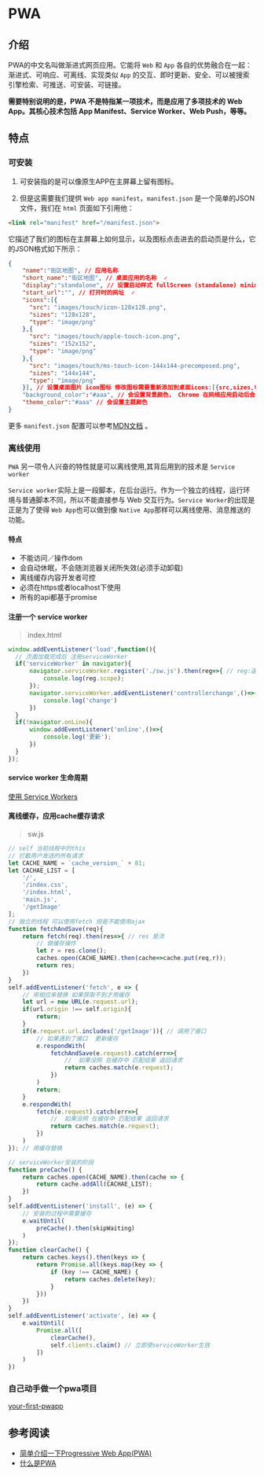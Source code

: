 # PWA

## 介绍

PWA的中文名叫做渐进式网页应用。它能将 `Web` 和 `App` 各自的优势融合在一起：渐进式、可响应、可离线、实现类似 `App` 的交互、即时更新、安全、可以被搜索引擎检索、可推送、可安装、可链接。

**需要特别说明的是，PWA 不是特指某一项技术，而是应用了多项技术的 Web App。其核心技术包括 App Manifest、Service Worker、Web Push，等等。**

## 特点

### 可安装

1. 可安装指的是可以像原生APP在主屏幕上留有图标。

2. 但是这需要我们提供 `Web app manifest`，`manifest.json` 是一个简单的JSON文件，我们在 `html` 页面如下引用他：

  ```html
  <link rel="manifest" href="/manifest.json">
  ```

它描述了我们的图标在主屏幕上如何显示，以及图标点击进去的启动页是什么，它的JSON格式如下所示：

```json
{
    "name":"街区地图", // 应用名称  
    "short_name":"街区地图", // 桌面应用的名称  ✓
    "display":"standalone", // 设置启动样式 fullScreen (standalone) minimal-ui browser ✓
    "start_url":"", // 打开时的网址  ✓
    "icons":[{
      "src": "images/touch/icon-128x128.png",
      "sizes": "128x128",
      "type": "image/png"
    },{
      "src": "images/touch/apple-touch-icon.png",
      "sizes": "152x152",
      "type": "image/png"
    },{
      "src": "images/touch/ms-touch-icon-144x144-precomposed.png",
      "sizes": "144x144",
      "type": "image/png"
    }], // 设置桌面图片 icon图标 修改图标需要重新添加到桌面icons:[{src,sizes,type}]
    "background_color":"#aaa", // 会设置背景颜色， Chrome 在网络应用启动后会立即使用此颜色，这一颜色将保留在屏幕上，直至网络应用首次呈现为止。
    "theme_color":"#aaa" // 会设置主题颜色
}
```

更多 `manifest.json` 配置可以参考[MDN文档](https://link.juejin.im/?target=https%3A%2F%2Fdeveloper.mozilla.org%2Fen-US%2Fdocs%2FWeb%2FManifest) 。

### 离线使用

`PWA` 另一项令人兴奋的特性就是可以离线使用,其背后用到的技术是 `Service worker`

`Service worker`实际上是一段脚本，在后台运行。作为一个独立的线程，运行环境与普通脚本不同，所以不能直接参与 Web 交互行为。`Service Worker`的出现是正是为了使得 `Web App`也可以做到像 `Native App`那样可以离线使用、消息推送的功能。

#### 特点

- 不能访问／操作dom
- 会自动休眠，不会随浏览器关闭所失效(必须手动卸载)
- 离线缓存内容开发者可控
- 必须在https或者localhost下使用
- 所有的api都基于promise

#### 注册一个 service worker

> index.html

```js
window.addEventListener('load',function(){
  // 页面加载完成后 注册serviceWorker
  if('serviceWorker' in navigator){
      navigator.serviceWorker.register('./sw.js').then(reg=>{ // reg:返回已注册好的对象
          console.log(reg.scope);
      });
      navigator.serviceWorker.addEventListener('controllerchange',()=>{
          console.log('change')
      })
  }
  if(!navigator.onLine){
      window.addEventListener('online',()=>{
          console.log('更新');
      })
  }
});
```

#### service worker 生命周期

[使用 Service Workers
](https://developer.mozilla.org/zh-CN/docs/Web/API/Service_Worker_API/Using_Service_Workers)

#### 离线缓存，应用cache缓存请求

> sw.js

```js
// self 当前线程中的this
// 拦截用户发送的所有请求
let CACHE_NAME = `cache_version_` + 81;
let CACHAE_LIST = [
    '/',
    '/index.css',
    '/index.html',
    'main.js',
    '/getImage'
];
// 独立的线程 可以使用fetch 但是不能使用ajax
function fetchAndSave(req){
    return fetch(req).then(res=>{ // res 是流 
        // 做缓存操作
        let r = res.clone();
        caches.open(CACHE_NAME).then(cache=>cache.put(req,r));
        return res;
    })
}
self.addEventListener('fetch', e => {
    // 用相应来替换 如果获取不到才用缓存
    let url = new URL(e.request.url);
    if(url.origin !== self.origin){
        return;
    }
    if(e.request.url.includes('/getImage')){ // 调用了接口
        // 如果遇到了接口  更新缓存
        e.respondWith(
            fetchAndSave(e.request).catch(err=>{
                //  如果没网 在缓存中 匹配结果 返回请求
                return caches.match(e.request);
            })
        )
        return;
    }
    e.respondWith(
        fetch(e.request).catch(err=>{
            //  如果没网 在缓存中 匹配结果 返回请求
            return caches.match(e.request);
        })
    )
}); // 用缓存替换

// serviceWorker安装的阶段
function preCache() {
    return caches.open(CACHE_NAME).then(cache => {
        return cache.addAll(CACHAE_LIST);
    })
}
self.addEventListener('install', (e) => {
    // 安装的过程中需要缓存
    e.waitUntil(
        preCache().then(skipWaiting) 
    )
});
function clearCache() {
    return caches.keys().then(keys => {
        return Promise.all(keys.map(key => {
            if (key !== CACHE_NAME) {
                return caches.delete(key);
            }
        }))
    })
}
self.addEventListener('activate', (e) => {
    e.waitUntil(
        Promise.all([
            clearCache(),
            self.clients.claim() // 立即使serviceWorker生效
        ])
    )
})
```

### 自己动手做一个pwa项目

[your-first-pwapp](https://developers.google.com/web/fundamentals/codelabs/your-first-pwapp/)

## 参考阅读

- [简单介绍一下Progressive Web App(PWA)](https://juejin.im/post/5a6c86e451882573505174e7)
- [什么是PWA](http://www.zhufengpeixun.cn/architecture/html/66-13.pwa.html#t0%E4%BB%80%E4%B9%88%E6%98%AFPWA)
